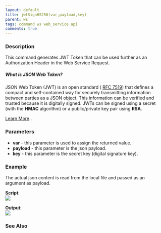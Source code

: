 ```yaml
---
layout: default
title: jwtSignHS256(var,payload,key)
parent: ws
tags: command ws web_service api
comments: true
---
```



### Description
This command generates JWT Token that can be used further as an Authorization Header in the Web Service Request.

##### What is JSON Web Token?
JSON Web Token (JWT) is an open standard (
<a href="https://tools.ietf.org/html/rfc7519" class="external-link" target="_nexial_external">RFC 7519</a>) that defines a compact and 
self-contained way for securely transmitting information between parties as a JSON object. This information can be 
verified and trusted because it is digitally signed. JWTs can be signed using a secret (with the **HMAC** algorithm) 
or a public/private key pair using **RSA**.<br/>

<a href="https://jwt.io/introduction/" class="external-link" target="_nexial_external">Learn More</a>..


### Parameters
- **var** - this parameter is used to assign the returned value.
- **payload** - this parameter is the json payload.
- **key** - this parameter is the secret key (digital signature key).


### Example
The actual json content is read from the local file and passed as an argument as payload.

**Script**:<br/>
![](image/jwtSignHS256_01.png)

**Output**:<br/>
![](image/jwtSignHS256_02.png)


### See Also
